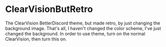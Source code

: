 # ClearVisionButRetro
The ClearVision BetterDiscord theme, but made retro, by just changing the background image.
That's all, I haven't changed the color scheme, I've just changed the background.
In order to use theme, turn on the normal ClearVision, then turn this on.

